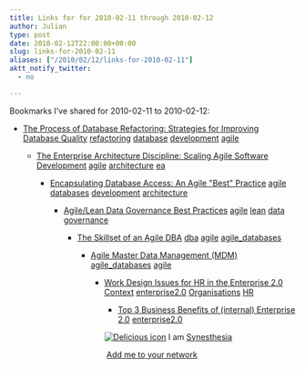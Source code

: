 ```yaml
---
title: Links for for 2010-02-11 through 2010-02-12
author: Julian
type: post
date: 2010-02-12T22:00:00+00:00
slug: links-for-2010-02-11 
aliases: ["/2010/02/12/links-for-2010-02-11"]
aktt_notify_twitter:
  - no

---
```

Bookmarks I&#8217;ve shared for 2010-02-11 to 2010-02-12:

  * [The Process of Database Refactoring: Strategies for Improving Database Quality][1] 
    [refactoring][2] [database][3] [development][4] [agile][5] </li> 
    
      * [The Enterprise Architecture Discipline: Scaling Agile Software Development][6] 
        [agile][5] [architecture][7] [ea][8] </li> 
        
          * [Encapsulating Database Access: An Agile "Best" Practice][9] 
            [agile][5] [databases][10] [development][4] [architecture][7] </li> 
            
              * [Agile/Lean Data Governance Best Practices][11] 
                [agile][5] [lean][12] [data][13] [governance][14] </li> 
                
                  * [The Skillset of an Agile DBA][15] 
                    [dba][16] [agile][5] [agile_databases][17] </li> 
                    
                      * [Agile Master Data Management (MDM)][18] 
                        [agile_databases][17] [agile][5] </li> 
                        
                          * [Work Design Issues for HR in the Enterprise 2.0 Context][19] 
                            [enterprise2.0][20] [Organisations][21] [HR][22] </li> 
                            
                              * [Top 3 Business Benefits of (internal) Enterprise 2.0][23] 
                                [enterprise2.0][20] </li> </ul> 
                                
                                <p class="deliciouslink">
                                  <a href="https://del.icio.us/synesthesia" title="See all my bookmarks on del.icio.us"><img src="https://www.synesthesia.co.uk/images/deliciousicon.jpg" alt="Delicious icon" /></a>&nbsp;I am <a href="https://del.icio.us/synesthesia" title="See all my bookmarks on del.icio.us">Synesthesia</a>
                                </p>
                                
                                <p class="deliciouslink">
                                  <a href="https://del.icio.us/network?add=synesthesia" title="Add me to your del.icio.us network"><img src="https://www.synesthesia.co.uk/images/add.gif" alt="" /></a>&nbsp;<a href="https://del.icio.us/network?add=synesthesia" title="Add me to your del.icio.us network">Add me to your network</a>
                                </p>

 [1]: https://www.agiledata.org/essays/databaseRefactoring.html
 [2]: https://delicious.com/synesthesia/refactoring
 [3]: https://delicious.com/synesthesia/database
 [4]: https://delicious.com/synesthesia/development
 [5]: https://delicious.com/synesthesia/agile
 [6]: https://www.enterpriseunifiedprocess.com/essays/enterpriseArchitecture.html
 [7]: https://delicious.com/synesthesia/architecture
 [8]: https://delicious.com/synesthesia/ea
 [9]: https://www.agiledata.org/essays/implementationStrategies.html
 [10]: https://delicious.com/synesthesia/databases
 [11]: https://www.agiledata.org/essays/dataGovernance.html
 [12]: https://delicious.com/synesthesia/lean
 [13]: https://delicious.com/synesthesia/data
 [14]: https://delicious.com/synesthesia/governance
 [15]: https://www.agiledata.org/essays/dbaSkills.html
 [16]: https://delicious.com/synesthesia/dba
 [17]: https://delicious.com/synesthesia/agile_databases
 [18]: https://www.agiledata.org/essays/masterDataManagement.html
 [19]: https://www.fastforwardblog.com/2010/02/11/work-design-issues-for-hr-in-the-enterprise-2-0-context/
 [20]: https://delicious.com/synesthesia/enterprise2.0
 [21]: https://delicious.com/synesthesia/Organisations
 [22]: https://delicious.com/synesthesia/HR
 [23]: https://scottgavin.info/?p=415